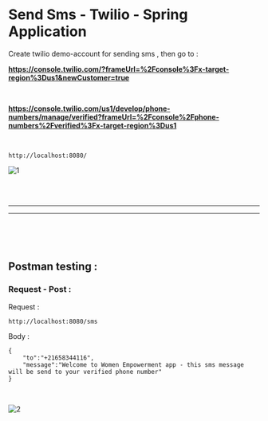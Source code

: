 
# Send Sms - Twilio - Spring Application

Create twilio demo-account for sending sms , then go to :

**https://console.twilio.com/?frameUrl=%2Fconsole%3Fx-target-region%3Dus1&newCustomer=true**

<br/>


**https://console.twilio.com/us1/develop/phone-numbers/manage/verified?frameUrl=%2Fconsole%2Fphone-numbers%2Fverified%3Fx-target-region%3Dus1**

<br/>

```
http://localhost:8080/
```

![1](https://i.imgur.com/tdqi8AK.png)



<br/>
<br/>

___
___

<br/>
<br/>
<br/>

## Postman testing :

### Request - Post :

Request :
```
http://localhost:8080/sms
```

Body :
```
{
    "to":"+21658344116",
    "message":"Welcome to Women Empowerment app - this sms message will be send to your verified phone number"
}
```

<br/>

![2](https://i.imgur.com/dFV8key.png)
